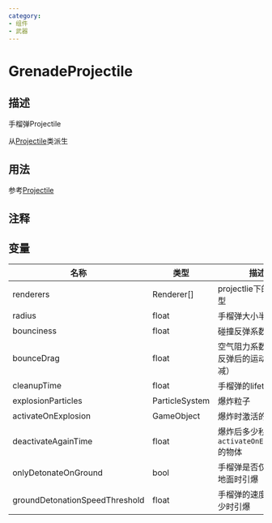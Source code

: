 ```yaml
---
category: 
- 组件
- 武器
---
```

# GrenadeProjectile
## 描述
手榴弹Projectile

从[Projectile](./Projectile.md)类派生
## 用法
参考[Projectile](./Projectile.md)
## 注释

## 变量
| 名称 | 类型 | 描述 |
| ----------- | ----------- | ----------- |
| renderers | Renderer[] | projectlie下的模型模型 |  
| radius  | float | 手榴弹大小半径 |  
| bounciness  | float | 碰撞反弹系数 |  
| bounceDrag  | float | 空气阻力系数（影响反弹后的运动速度衰减） |  
| cleanupTime  | float | 手榴弹的lifetime |  
| explosionParticles | ParticleSystem | 爆炸粒子 |  
| activateOnExplosion | GameObject | 爆炸时激活的物体 |  
| deactivateAgainTime  | float | 爆炸后多少秒禁用`activateOnExplosion`的物体 |  
| onlyDetonateOnGround  | bool | 手榴弹是否仅在接触地面时引爆 |  
| groundDetonationSpeedThreshold  | float | 手榴弹的速度低于多少时引爆 |  
